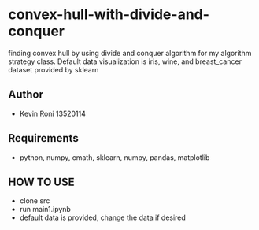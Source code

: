 # convex-hull-with-divide-and-conquer
finding convex hull by using divide and conquer algorithm for my algorithm strategy class. Default data visualization is iris, wine, and breast_cancer dataset provided by sklearn

## Author
- Kevin Roni 13520114

## Requirements
- python, numpy, cmath, sklearn, numpy, pandas, matplotlib

## HOW TO USE
- clone src
- run main1.ipynb
- default data is provided, change the data if desired
